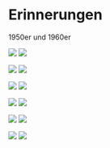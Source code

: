 # Erinnerungen

1950er und 1960er

![](/memories/DIA_0004.JPG)
![](/memories/DIA_0005.JPG)

![](/memories/DIA_0022.JPG)
![](/memories/DIA_0028.JPG)

![](/memories/DIA_0029.JPG)
![](/memories/DIA_0041.JPG)

![](/memories/DIA_0050.JPG)
![](/memories/DIA_0070.JPG)

![](/memories/DIA_0078.JPG)
![](/memories/DIA_0084.JPG)

![](/memories/DIA_0097.JPG)
![](/memories/DIA_0100.JPG)
